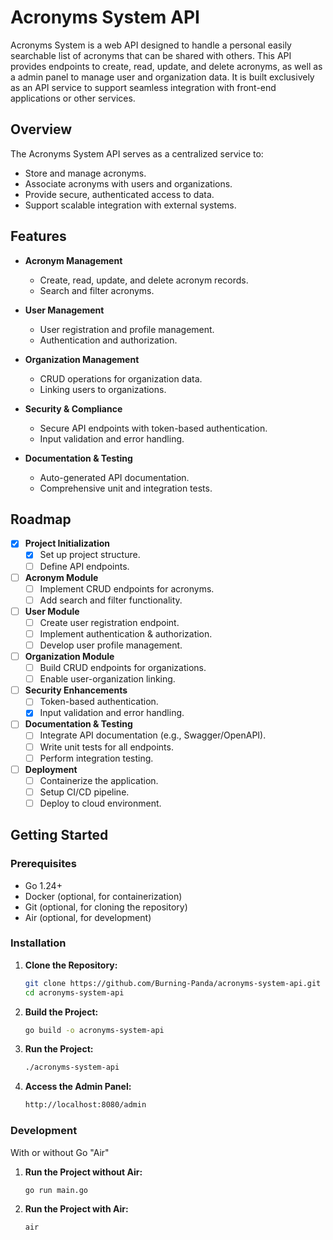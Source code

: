 # Acronyms System API

Acronyms System is a web API designed to handle a personal easily searchable list of acronyms that can be shared with others.
This API provides endpoints to create, read, update, and delete acronyms, as well as a admin panel to manage user and organization data.
It is built exclusively as an API service to support seamless integration with front-end applications or other services.

## Overview

The Acronyms System API serves as a centralized service to:
- Store and manage acronyms.
- Associate acronyms with users and organizations.
- Provide secure, authenticated access to data.
- Support scalable integration with external systems.

## Features

- **Acronym Management**
  - Create, read, update, and delete acronym records.
  - Search and filter acronyms.
  
- **User Management**
  - User registration and profile management.
  - Authentication and authorization.
  
- **Organization Management**
  - CRUD operations for organization data.
  - Linking users to organizations.
  
- **Security & Compliance**
  - Secure API endpoints with token-based authentication.
  - Input validation and error handling.

- **Documentation & Testing**
  - Auto-generated API documentation.
  - Comprehensive unit and integration tests.

## Roadmap

- [x] **Project Initialization**
  - [x] Set up project structure.
  - [ ] Define API endpoints.
  
- [ ] **Acronym Module**
  - [ ] Implement CRUD endpoints for acronyms.
  - [ ] Add search and filter functionality.
  
- [ ] **User Module**
  - [ ] Create user registration endpoint.
  - [ ] Implement authentication & authorization.
  - [ ] Develop user profile management.
  
- [ ] **Organization Module**
  - [ ] Build CRUD endpoints for organizations.
  - [ ] Enable user-organization linking.
  
- [ ] **Security Enhancements**
  - [ ] Token-based authentication.
  - [x] Input validation and error handling.
  
- [ ] **Documentation & Testing**
  - [ ] Integrate API documentation (e.g., Swagger/OpenAPI).
  - [ ] Write unit tests for all endpoints.
  - [ ] Perform integration testing.
  
- [ ] **Deployment**
  - [ ] Containerize the application.
  - [ ] Setup CI/CD pipeline.
  - [ ] Deploy to cloud environment.

## Getting Started

### Prerequisites

- Go 1.24+
- Docker (optional, for containerization)
- Git (optional, for cloning the repository)
- Air (optional, for development)

### Installation

1. **Clone the Repository:**
   ```bash
   git clone https://github.com/Burning-Panda/acronyms-system-api.git
   cd acronyms-system-api
   ```

2. **Build the Project:**
   ```bash
   go build -o acronyms-system-api
   ```

3. **Run the Project:**
   ```bash
   ./acronyms-system-api
   ```

4. **Access the Admin Panel:**
   ```bash
   http://localhost:8080/admin
   ```

### Development

With or without Go "Air"

1. **Run the Project without Air:**
   ```bash
   go run main.go
   ```

2. **Run the Project with Air:**
   ```bash
   air
   ```



